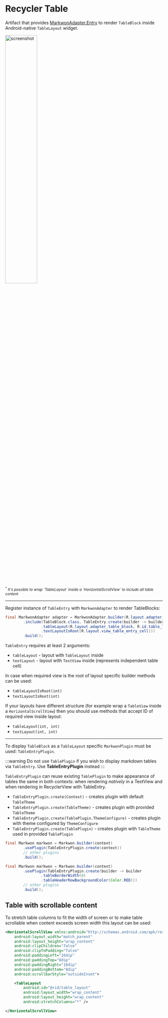 # Recycler Table <Badge text="3.0.0" />

Artifact that provides [MarkwonAdapter.Entry](/docs/v3/recycler/) to render `TableBlock` inside 
Android-native `TableLayout` widget.

<img :src="$withBase('/assets/recycler-table-screenshot.png')" alt="screenshot" width="45%">
<br>
<small><em><sup>*</sup> It's possible to wrap `TableLayout` inside a `HorizontalScrollView` to include all table content</em></small>

---

Register instance of `TableEntry` with `MarkwonAdapter` to render TableBlocks:
```java
final MarkwonAdapter adapter = MarkwonAdapter.builder(R.layout.adapter_default_entry, R.id.text)
        .include(TableBlock.class, TableEntry.create(builder -> builder
                .tableLayout(R.layout.adapter_table_block, R.id.table_layout)
                .textLayoutIsRoot(R.layout.view_table_entry_cell)))
        .build();
```

`TableEntry` requires at least 2 arguments:
* `tableLayout` - layout with `TableLayout` inside
* `textLayout` - layout with `TextView` inside (represents independent table cell)

In case when required view is the root of layout specific builder methods can be used:
* `tableLayoutIsRoot(int)`
* `textLayoutIsRoot(int)`

If your layouts have different structure (for example wrap a `TableView` inside a `HorizontalScrollView`)
then you should use methods that accept ID of required view inside layout:
* `tableLayout(int, int)`
* `textLayout(int, int)`

---

To display `TableBlock` as a `TableLayout` specific `MarkwonPlugin` must be used: `TableEntryPlugin`.

:::warning
Do not use `TablePlugin` if you wish to display markdown tables via `TableEntry`. Use **TableEntryPlugin** instead
:::

`TableEntryPlugin` can reuse existing `TablePlugin` to make appearance of tables the same in both contexts:
when rendering _natively_ in a TextView and when rendering in RecyclerView with TableEntry.

* `TableEntryPlugin.create(Context)` - creates plugin with default `TableTheme`
* `TableEntryPlugin.create(TableTheme)` - creates plugin with provided `TableTheme`
* `TableEntryPlugin.create(TablePlugin.ThemeConfigure)` - creates plugin with theme configured by `ThemeConfigure`
* `TableEntryPlugin.create(TablePlugin)` - creates plugin with `TableTheme` used in provided `TablePlugin`

```java
final Markwon markwon = Markwon.builder(context)
        .usePlugin(TableEntryPlugin.create(context))
        // other plugins
        .build();
```

```java
final Markwon markwon = Markwon.builder(context)
        .usePlugin(TableEntryPlugin.create(builder -> builder
                .tableBorderWidth(0)
                .tableHeaderRowBackgroundColor(Color.RED)))
        // other plugins
        .build();
```

## Table with scrollable content

To stretch table columns to fit the width of screen or to make table scrollable when content exceeds screen width
this layout can be used:

```xml
<HorizontalScrollView xmlns:android="http://schemas.android.com/apk/res/android"
    android:layout_width="match_parent"
    android:layout_height="wrap_content"
    android:clipChildren="false"
    android:clipToPadding="false"
    android:paddingLeft="16dip"
    android:paddingTop="8dip"
    android:paddingRight="16dip"
    android:paddingBottom="8dip"
    android:scrollbarStyle="outsideInset">

    <TableLayout
        android:id="@+id/table_layout"
        android:layout_width="wrap_content"
        android:layout_height="wrap_content"
        android:stretchColumns="*" />

</HorizontalScrollView>
```